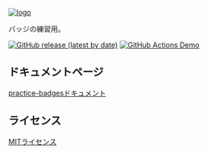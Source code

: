 [![logo](https://user-images.githubusercontent.com/17685618/161884562-a0c51e88-00fe-42e6-a889-9470dce4d94c.png)](https://github.com/heri3x/practice-badges/)

バッジの練習用。

[![GitHub release (latest by date)](https://img.shields.io/github/v/release/heri3x/practice-badges?display_name=release)](https://github.com/heri3x/practice-badges/releases/latest)
[![GitHub Actions Demo](https://github.com/heri3x/practice-badges/actions/workflows/github-actions-demo.yml/badge.svg)](https://github.com/heri3x/practice-badges/actions/workflows/github-actions-demo.yml)

## ドキュメントページ

[practice-badgesドキュメント](https://heri3x.github.io/practice-badges/)

## ライセンス

[MITライセンス](./LICENSE)
